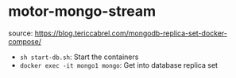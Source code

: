 # motor-mongo-stream

source: https://blog.tericcabrel.com/mongodb-replica-set-docker-compose/


- `sh start-db.sh`: Start the containers
- `docker exec -it mongo1 mongo`: Get into database replica set
